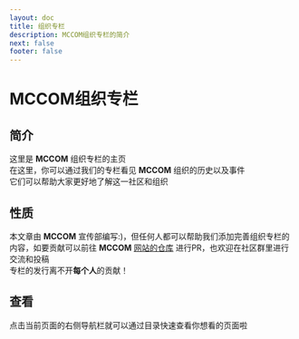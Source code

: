 ```yaml
---
layout: doc
title: 组织专栏
description: MCCOM组织专栏的简介
next: false
footer: false
---
```

# MCCOM组织专栏
## 简介
这里是 **MCCOM** 组织专栏的主页<br>
在这里，你可以通过我们的专栏看见 **MCCOM** 组织的历史以及事件<br>
它们可以帮助大家更好地了解这一社区和组织<br>
## 性质
本文章由 **MCCOM** 宣传部编写:)，但任何人都可以帮助我们添加完善组织专栏的内容，如要贡献可以前往 **MCCOM** [网站的仓库](https://github.com/zhuyulinsheng/MCCOM "网站的仓库")
进行PR，也欢迎在社区群里进行交流和投稿<br>
专栏的发行离不开**每个人**的贡献！
## 查看
点击当前页面的右侧导航栏就可以通过目录快速查看你想看的页面啦
